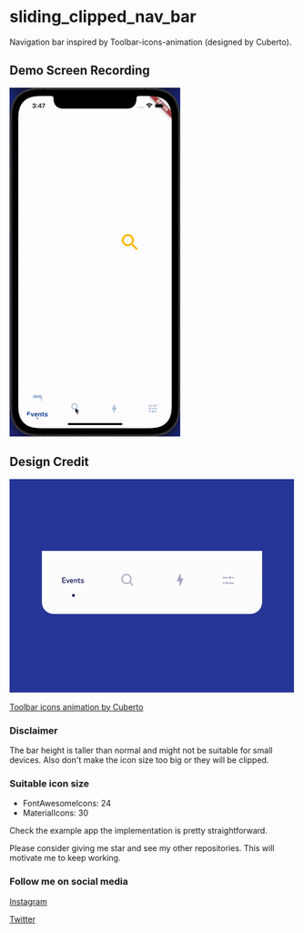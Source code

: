 # sliding_clipped_nav_bar

Navigation bar inspired by Toolbar-icons-animation (designed by Cuberto).

## Demo Screen Recording
<img src="assets/screen_recording.gif"  width="300"/>


## **Design Credit**

<img src="assets/credit_video.gif"  width="500"/>

[Toolbar icons animation by Cuberto](https://dribbble.com/shots/5605168-Toolbar-icons-animation)

### Disclaimer
The bar height is taller than normal and might not be suitable for small devices. Also don't make the icon size too big or they will be clipped. 

### **Suitable icon size**
 - FontAwesomeIcons: 24
 - MaterialIcons: 30

 Check the example app the implementation is pretty straightforward.

Please consider giving me star and see my other repositories. This will motivate me to keep working.


### Follow me on social media
[Instagram](https://www.instagram.com/watery_desert)

[Twitter](https://www.twitter.com/watery_desert)